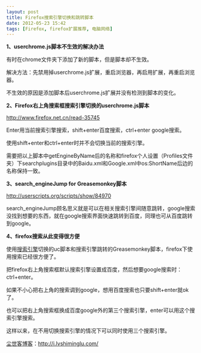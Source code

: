 ```yaml
---
layout: post
title: Firefox搜索引擎切换和跳转脚本
date: 2012-05-23 15:42
tags: [Firefox, firefox扩展推荐, 电脑网络]
---
```

<strong>1、userchrome.js脚本不生效的解决办法</strong>

有时在chrome文件夹下添加了新的脚本，但是脚本却不生效。

解决方法：先禁用掉userchrome.js扩展，重启浏览器，再启用扩展，再重启浏览器。

不生效的原因是添加脚本后userchrome.js扩展并没有检测到脚本的变化。

<strong>2、Firefox右上角搜索框搜索引擎切换的userchrome.js脚本</strong>

<a href="http://www.firefox.net.cn/read-35745" target="_blank">http://www.firefox.net.cn/read-35745</a>

Enter用当前搜索引擎搜索，shift+enter百度搜索，ctrl+enter google搜索。

使用shift+enter和ctrl+enter时并不会切换当前的搜索引擎。

需要把以上脚本中getEngineByName后的名称和firefox个人设置（Profiles文件夹）下searchplugins目录中的Baidu.xml和Google.xml中os:ShortName后边的名称保持一致。

<strong>3、search_engineJump for Greasemonkey脚本</strong>

<a href="http://userscripts.org/scripts/show/84970" target="_blank">http://userscripts.org/scripts/show/84970</a>

search_engineJump顾名思义就是可以在相关搜索引擎间随意跳转，google搜索没找到想要的东西，就在google搜索界面快速跳转到百度，同理也可从百度跳转到google。

<strong>4、firefox搜索从此变得很方便</strong>

使用<a href="http://i.lvshiminglu.com/tag/%e6%90%9c%e7%b4%a2%e5%bc%95%e6%93%8e" target="_blank">搜索引擎</a>切换的uc脚本和搜索引擎跳转的Greasemonkey脚本，firefox下使用搜索已经很方便了。

把firefox右上角搜索框默认搜索引擎设置成百度，然后想要google搜索时：ctrl+enter。

如果不小心把右上角的搜索调到google，想用百度搜索也只要shift+enter就ok了。

也可以把右上角搜索框换成百度google外的第三个搜索引擎，enter可以用这个搜索引擎搜索。

这样以来，在不用切换搜索引擎的情况下可以同时使用三个搜索引擎。

<a href="http://i.lvshiminglu.com/">尘世客博客</a>：<a href="http://i.lvshiminglu.com/">http://i.lvshiminglu.com/</a>

